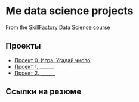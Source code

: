 # Me data science projects
From the [SkillFactory Data Science course](https://skillfactory.ru/data-scientist-pro)

## Проекты

* [Проект 0. Игра: Угадай число](https://github.com/medvedevsi/sf_data_science)
* [Проект 1. ______](____)
* [Проект 2. ______](____)

## Ссылки на резюме
